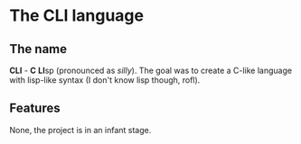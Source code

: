 # The CLI language

## The name

**CLI** - **C** **LI**sp (pronounced as *silly*). The goal was to
create a C-like language with lisp-like syntax (I don't know lisp
though, rofl).

## Features

None, the project is in an infant stage.
